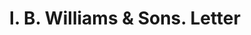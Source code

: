 ---
doi: 10.7916/D82245S7
date_other: '1900'
date_other_textual: '1900'
form: correspondence
genre:
- Letters (correspondence)
name:
- I. B. Williams & Sons
object_in_context_url: https://biggert.cul.columbia.edu/items/view/ave_biggert_00773
subject_hierarchical_geographic:
- Dover, New Hampshire, United States
subject_name:
- I. B. Williams & Sons
title: I. B. Williams & Sons. Letter
sort_title: I. B. Williams & Sons. Letter
call_number: ave_biggert_00773
coordinates:
- 43.19472222222222,-70.875
pid: ave_biggert_00773
identifiers: ave_biggert_00773
canvas_id: ldpd:396045
permalink: "/items/ave_biggert_00773/"
layout: iiif-image-page
---